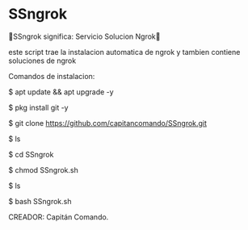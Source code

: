 # SSngrok
📱SSngrok significa: Servicio Solucion Ngrok📱

este script trae la instalacion automatica de
ngrok y tambien contiene soluciones de ngrok

Comandos de instalacion:

$ apt update && apt upgrade -y

$ pkg install git -y

$ git clone https://github.com/capitancomando/SSngrok.git

$ ls

$ cd SSngrok

$ chmod SSngrok.sh

$ ls

$ bash SSngrok.sh


CREADOR: Capitán Comando.
